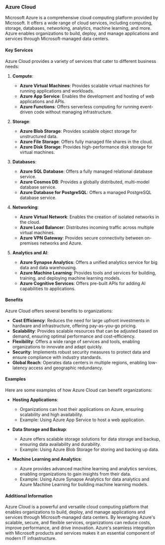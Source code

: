
### Azure Cloud

Microsoft Azure is a comprehensive cloud computing platform provided by Microsoft. It offers a wide range of cloud services, including computing, storage, databases, networking, analytics, machine learning, and more. Azure enables organizations to build, deploy, and manage applications and services through Microsoft-managed data centers.

#### Key Services

Azure Cloud provides a variety of services that cater to different business needs:

1. **Compute**:
   - **Azure Virtual Machines**: Provides scalable virtual machines for running applications and workloads.
   - **Azure App Service**: Enables the development and hosting of web applications and APIs.
   - **Azure Functions**: Offers serverless computing for running event-driven code without managing infrastructure.

2. **Storage**:
   - **Azure Blob Storage**: Provides scalable object storage for unstructured data.
   - **Azure File Storage**: Offers fully managed file shares in the cloud.
   - **Azure Disk Storage**: Provides high-performance disk storage for virtual machines.

3. **Databases**:
   - **Azure SQL Database**: Offers a fully managed relational database service.
   - **Azure Cosmos DB**: Provides a globally distributed, multi-model database service.
   - **Azure Database for PostgreSQL**: Offers a managed PostgreSQL database service.

4. **Networking**:
   - **Azure Virtual Network**: Enables the creation of isolated networks in the cloud.
   - **Azure Load Balancer**: Distributes incoming traffic across multiple virtual machines.
   - **Azure VPN Gateway**: Provides secure connectivity between on-premises networks and Azure.

5. **Analytics and AI**:
   - **Azure Synapse Analytics**: Offers a unified analytics service for big data and data warehousing.
   - **Azure Machine Learning**: Provides tools and services for building, training, and deploying machine learning models.
   - **Azure Cognitive Services**: Offers pre-built APIs for adding AI capabilities to applications.

#### Benefits

Azure Cloud offers several benefits to organizations:

- **Cost Efficiency**: Reduces the need for large upfront investments in hardware and infrastructure, offering pay-as-you-go pricing.
- **Scalability**: Provides scalable resources that can be adjusted based on demand, ensuring optimal performance and cost-efficiency.
- **Flexibility**: Offers a wide range of services and tools, enabling organizations to innovate and adapt quickly.
- **Security**: Implements robust security measures to protect data and ensure compliance with industry standards.
- **Global Reach**: Operates data centers in multiple regions, enabling low-latency access and geographic redundancy.

#### Examples

Here are some examples of how Azure Cloud can benefit organizations:

- **Hosting Applications**:
  - Organizations can host their applications on Azure, ensuring scalability and high availability.
  - Example: Using Azure App Service to host a web application.

- **Data Storage and Backup**:
  - Azure offers scalable storage solutions for data storage and backup, ensuring data availability and durability.
  - Example: Using Azure Blob Storage for storing and backing up data.

- **Machine Learning and Analytics**:
  - Azure provides advanced machine learning and analytics services, enabling organizations to gain insights from their data.
  - Example: Using Azure Synapse Analytics for data analytics and Azure Machine Learning for building machine learning models.

#### Additional Information

Azure Cloud is a powerful and versatile cloud computing platform that enables organizations to build, deploy, and manage applications and services through Microsoft-managed data centers. By leveraging Azure's scalable, secure, and flexible services, organizations can reduce costs, improve performance, and drive innovation. Azure's seamless integration with Microsoft products and services makes it an essential component of modern IT infrastructure.
